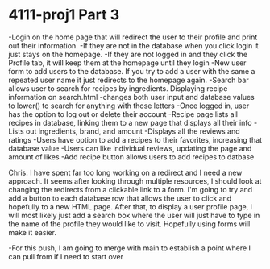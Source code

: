 # 4111-proj1 Part 3

-Login on the home page that will redirect the user to their profile and print out their information.
-If they are not in the database when you click login it just stays on the homepage.
-If they are not logged in and they click the Profile tab, it will keep them at the homepage until they login
-New user form to add users to the database. If you try to add a user with the same a repeated user name
it just redirects to the homepage again. 
-Search bar allows user to search for recipes by ingredients. Displaying recipe information on search.html
    -changes both user input and database values to lower() to search for anything with those letters
-Once logged in, user has the option to log out or delete their account
-Recipe page lists all recipes in database, linking them to a new page that displays all their info
-Lists out ingredients, brand, and amount
-Displays all the reviews and ratings
-Users have option to add a recipes to their favorites, increasing that database value
-Users can like individual reviews, updating the page and amount of likes
-Add recipe button allows users to add recipes to datbase





Chris:
I have spent far too long working on a redirect and I need a new approach. It seems after looking through multiple 
resources, I should look at changing the redirects from a clickable link to a form. I'm going to try and add a 
button to each database row that allows the user to click and hopefully to a new HTML page. After that, to display
a user profile page, I will most likely just add a search box where the user will just have to type in the name
of the profile they would like to visit. Hopefully using forms will make it easier. 

-For this push, I am going to merge with main to establish a point where I can pull from if I need to start over



